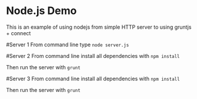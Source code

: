 Node.js Demo
============

This is an example of using nodejs from simple HTTP server to using gruntjs + connect

#Server 1
From command line type 
`node server.js`

#Server 2
From command line install all dependencies with
`npm install`

Then run the server with
`grunt`

#Server 3
From command line install all dependencies with
`npm install`

Then run the server with
`grunt`